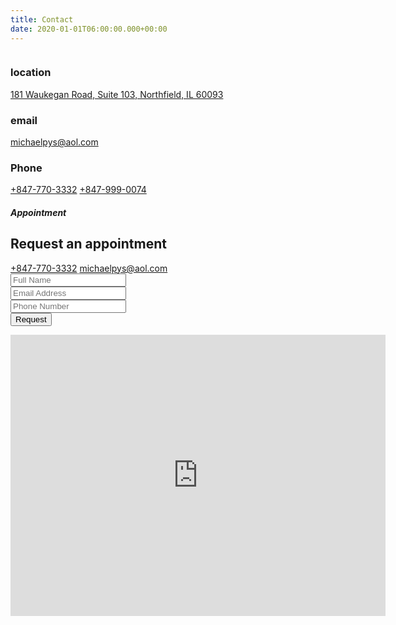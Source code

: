 ```yaml
---
title: Contact
date: 2020-01-01T06:00:00.000+00:00
---
```


<div class="cm-contact-area pt-120">
<div class="container">
    <div class="row">
    <div class="col-lg-4 col-md-6 col-sm-6">
        <div class="cm-contact-info-item mb-30">
        <div class="cm-contact-info-icon">
            <span><img src="/assets/img/contact/location.png" alt=""></span>
        </div>
        <div class="cm-contact-info-content">
            <h3>location</h3>
            <a href="https://maps.app.goo.gl/xBwKoTAHC27V6QFa6">181 Waukegan Road, Suite 103, Northfield, IL 60093</a>
        </div>
        </div>
    </div>
    <div class="col-lg-4 col-md-6 col-sm-6">
        <div class="cm-contact-info-item mb-30">
        <div class="cm-contact-info-icon">
            <span><img src="/assets/img/contact/email.png" alt=""></span>
        </div>
        <div class="cm-contact-info-content">
            <h3>email</h3>
            <a href="mailto:michaelpys@aol.com">michaelpys@aol.com</a>
        </div>
        </div>
    </div>
    <div class="col-lg-4 col-md-6 col-sm-6">
        <div class="cm-contact-info-item mb-30">
        <div class="cm-contact-info-icon">
            <span><img src="/assets/img/contact/phone.png" alt=""></span>
        </div>
        <div class="cm-contact-info-content">
            <h3>Phone</h3>
            <a href="tel:+847-770-3332" >+847-770-3332</a>
            <a href="tel:+847-999-0074" >+847-999-0074</a>
        </div>
        </div>
    </div>
    </div>
</div>
</div>

<section class="service-apointment-area pt-130 c-relative pb-130">
    <div class="container">
        <div class="row">
            <div class="col-lg-5">
                <div class="cm-contact-2-content wow fadeInLeft" data-wow-delay=".3s" data-wow-duration="1s">
                    <div class="section-title mb-30">
                        <h5 class="mb-10">Appointment</h5>
                        <h2 class="mb-20">Request an appointment</h2>
                    </div>
                    <div class="cm-contact-2-info">
                        <a class="cm-contact-tel" href="tel:+8477703332">+847-770-3332</a>
                        <a class="cm-contact-email" href="mailto:michaelpys@aol.com">michaelpys@aol.com</a>
                    </div>
                </div>
            </div>
            <div class="col-lg-7">
                <div class="main-apoinment cm-main-apoinment wow fadeInRight" data-wow-delay=".3s" data-wow-duration="1s">
                    <div class="form-here">
                        <form action="#">
                            <div class="row">
                                <div class="col-lg-6 mb-30">
                                    <div class="form-colum cm-form-colum-2">
                                        <input type="text" name="name" placeholder="Full Name" required>
                                    </div>
                                </div>
                                <div class="col-lg-6 mb-30">
                                    <div class="form-colum cm-form-colum-2">
                                        <input type="text" name="email" placeholder="Email Address" required>
                                    </div>
                                </div>
                                <div class="col-lg-6 mb-30">
                                    <div class="form-colum cm-form-colum-2">
                                        <input type="text" name="number" placeholder="Phone Number" required>
                                    </div>
                                </div>
                                <div class="col-lg-6 mb-30">
                                    <div class="apointment-btn cm-form-button-2">
                                        <button type="submit" class="cm-btn cm-btn-transparent">
                                            <span class="explore-text" data-text="Request">Request</span> 
                                        </button>
                                    </div>
                                </div>
                            </div>
                        </form>
                    </div>
                </div>
            </div>
        </div>
    </div>
</section>

<div class="cm-map-area fix">
<div class="container-fluid p-0">
    <div class="row">
    <div class="col-lg-12">
        <div class="cm-contact-map-box p-relative">
        <iframe src="https://www.google.com/maps/embed?pb=!1m14!1m8!1m3!1d23399.669172534857!2d-87.77002318548638!3d42.093448542752164!3m2!1i1024!2i768!4f13.1!3m3!1m2!1s0x880fc65f8e64f303%3A0xfe3654bf51ed6122!2sPys%20Headache%20and%20Pain%20Clinic!5e0!3m2!1sen!2sus!4v1757555778750!5m2!1sen!2sus" width="600" height="450" style="border:0;" allowfullscreen="" loading="lazy" referrerpolicy="no-referrer-when-downgrade"></iframe>
        </div>
    </div>
    </div>
</div>
</div>
